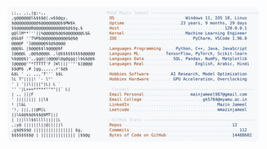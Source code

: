 <picture>
  <source srcset="https://raw.githubusercontent.com/mmazinjameel/mmazinjameel/main/dark_mode.svg?v=1756887229" media="(prefers-color-scheme: dark)">
  <img src="https://raw.githubusercontent.com/mmazinjameel/mmazinjameel/main/light_mode.svg?v=1756887229">
</picture>
